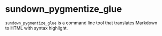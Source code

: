 sundown_pygmentize_glue
=======================

`sundown_pygmentize_glue` is a command line tool that translates Markdown to HTML with syntax highlight.
